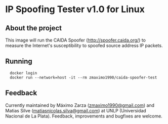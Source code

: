 
# IP Spoofing Tester v1.0 for Linux

## About the project

This image will run the CAIDA Spoofer (http://spoofer.caida.org/) to measure the Internet's
susceptibility to spoofed source address IP packets.

## Running

```
  docker login
  docker run --network=host -it --rm zmaximo1990/caida-spoofer-test
```

## Feedback

Currently maintained by Máximo Zarza (zmaximo1990@gmail.com) and Matias Silve (matiasnicolas.silva@gmail.com)
at UNLP (Universidad Nacional de La Plata).
Feedback, improvements and bugfixes are welcome.
